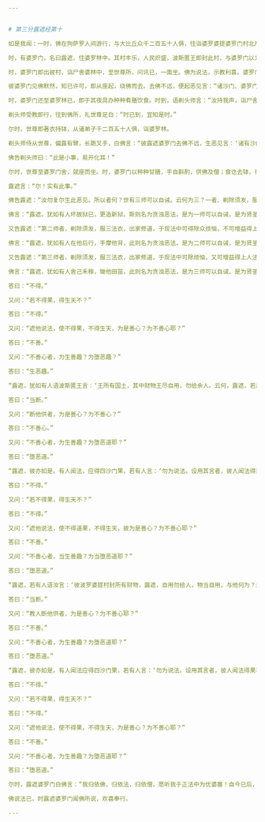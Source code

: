 ```yaml
---


# 第三分露遮经第十

如是我闻：一时，佛在拘萨罗人间游行，与大比丘众千二百五十人俱，往诣婆罗婆提婆罗门村北尸舍婆林中止宿。

时，有婆罗门，名曰露遮，住婆罗林中。其村丰乐，人民炽盛，波斯匿王即封此村，与婆罗门以为梵分。此婆罗门七世已来父母真正，不为他人之所轻毁，异典三部讽诵通利，种种经书尽能分别，又能善于大人相法、瞻侯吉凶、祭祀仪礼。闻沙门瞿昙释种子出家成道，于拘萨罗国人间游行，至尸舍婆林中，有大名称，流闻天下，如来、至真、等正觉，十号具足，于诸天、世人、魔、若魔、天、沙门、婆罗门众中自身作证，与他说法，上中下善，义味具足，梵行清净。“如此真人，宜往觐现，我今宁可往共相见。”

时，婆罗门即出彼村，诣尸舍婆林中，至世尊所，问讯已，一面坐。佛为说法，示教利喜。婆罗门闻法已，白佛言：“惟愿世尊及诸大众明受我请！”尔时，世尊默然受请。

彼婆罗门见佛默然，知已许可，即从座起，绕佛而去。去佛不远，便起恶见言：“诸沙门、婆罗门多知善法，多所证成，不应为他人说，但自知，休与他说为。譬如有人坏故狱已，更造新狱，斯是贪恶不善法耳！”

时，婆罗门还至婆罗林已，即于其夜具办种种肴膳饮食。时到，语剃头师言：“汝持我声，诣尸舍婆林中，白沙门瞿昙：‘日时已到，宜知是时。”

剃头师受教即行，往到佛所，礼世尊足白：“时已到，宜知是时。”

尔时，世尊即著衣持钵，从诸弟子千二百五十人俱，诣婆罗林。

剃头师侍从世尊，偏露有臂，长跪叉手，白佛言：“彼露遮婆罗门去佛不远，生恶见言：‘诸有沙门、婆罗门多知善法，多所证者，不应为他人说，但自知，休与他说为。譬如有人坏故狱已，更造新狱，斯是贪恶不善法耳！惟愿世尊除其恶见！”

佛告剃头师曰：“此是小事，易开化耳！”

尔时，世尊至婆罗门舍，就座而坐。时，婆罗门以种种甘膳，手自斟酌，供佛及僧；食讫去钵，行澡水毕，取一小床于佛前坐。佛告露遮：“汝昨去我不远，生恶见言：‘诸沙门、婆罗门多知善法，多所证者，不应为他人说乃至贪恶不善法。实有是言耶？”

露遮言：“尔！实有此事。”

佛告露遮：“汝勿复尔生此恶见。所以者何？世有三师可以自诫。云何为三？一者、剃除须发，服三法衣，出家修道，于现法中可以除烦恼，又可增益得上人法；而于现法中不除烦恼，不得上人法，己业未成而为弟子说法，其诸弟子不恭敬承事，由复依止与共同住。露遮，彼诸弟子语师言：‘师今剃除须发，服三法衣，出家修道，于现法中可得除众烦恼，得上人胜法；而今于现法中不能除烦恼，不得上人胜法，己业未成而为弟子说法，使诸弟子不复恭敬承事供养，但共依止同住而已。”

佛言：“露遮，犹如有人坏故狱已，更造新狱，斯则名为贪浊恶法，是为一师可以自诫，是为贤圣戒、律戒、仪戒、时戒。”

又告露遮：“第二师者，剃除须发，服三法衣，出家修道，于现法中可得除众烦恼，不可增益得上人法；而于现法中不能除众烦恼，虽复少多得上人胜法，己业未成而为弟子说法，其诸弟子不恭敬承事，由复依止与共同住。露遮，彼诸弟子语师言：‘师今剃除须发，服三法衣，出家修道，于现法中得除众烦恼，得上人法；而今于现法中不能除众烦恼，虽复少多得上人法，己利未成而为弟子说法，使诸弟子不复恭敬承事供养，但共依止同住而已。”

佛言：“露遮，犹如有人在他后行，手摩他背，此则名为贪浊恶法，是为二师可以自诫，是为贤圣戒、律戒、仪戒、时戒。”

又告露遮：“第三师者，剃除须发，服三法衣，出家修道，于现法中可除烦恼，又可增益得上人法；而于现法中不能除众烦恼，虽复少多得上人法，己利未成而为弟子说法，其诸弟子恭敬承事，依止同住。露遮，彼诸弟子语师言：‘师今剃除须发，服三法衣，出家修道，于现法中可得除众烦恼，少多得上人法；而今于现法中不能除众烦恼，虽复少多得上人法，己利未成而为弟子说法，诸弟子恭敬承事，共止同住。”

佛言：“露遮，犹如有人舍己禾稼，锄他田苗，此则名为贪浊恶法，是为三师可以自诫，是为贤圣戒、律戒、仪戒、时戒。露遮，有一世尊不在世间，不可倾动。云何为一？若如来、至真、等正觉出现于世乃至得三明，除灭无明，生智慧明，去诸暗冥，出大法光，所谓漏尽智证。所以者何？斯由精勤，专念不忘，乐独闲居之所得也。露遮，是为第一世尊不在世间，不可倾动。露遮，有四沙门果。何者四？谓须陀洹果、斯陀含果、阿那含果、阿罗汉果。云何，露遮，有人闻法应得此四沙门果，若有人遮言：‘勿为说法。设用其言者，彼人闻法得果以不？”

答曰：“不得。”

又问：“若不得果，得生天不？”

答曰：“不得。”

又问：“遮他说法，使不得果，不得生天，为是善心？为不善心耶？”

答曰：“不善。”

又问：“不善心者，为生善趣？为堕恶趣？”

答曰：“生恶趣。”

“露遮，犹如有人语波斯匿王言：‘王所有国土，其中财物王尽自用，勿给余人。云何，露遮，若用彼人言者，当断余人供不？”

答曰：“当断。”

又问：“断他供者，为是善心？为不善心？”

答曰：“不善心。”

又问：“不善心者，为生善趣？为堕恶道耶？”

答曰：“堕恶道。”

“露遮，彼亦如是。有人闻法，应得四沙门果，若有人言：‘勿为说法。设用其言者，彼人闻法得果不？”

答曰：“不得。”

又问：“若不得果，得生天不？”

答曰：“不得。”

又问：“遮他说法，使不得道果，不得生天，彼为是善心？为不善心耶？”

答曰：“不善。”

又问：“不善心者，当生善趣？为当堕恶道耶？”

答曰：“堕恶道。”

“露遮，若有人语汝言：‘彼波罗婆提村封所有财物，露遮，自用勿给人，物当自用，与他何为？云何，露遮，设用彼言者，当断余人供不？”

答曰：“当断。”

又问：“教人断他供者，为是善心？为不善心耶？”

答曰：“不善。”

又问：“不善心者，为生善趣？为堕恶道耶？”

答曰：“堕恶道。”

“露遮，彼亦如是。有人闻法应得四沙门果，若有人言：‘勿为说法。设用其言者，彼人闻法得果不？”

答曰：“不得。”

又问：“若不得果，得生天不？”

答曰：“不得。”

又问：“遮他说法，使不得果，不得生天，为是善心？为不善心耶？”

答曰：“不善。”

又问：“不善心者，为生善趣？为堕恶道耶？”

答曰：“堕恶道。”

尔时，露遮婆罗门白佛言：“我归依佛，归依法，归依僧，愿听我于正法中为优婆塞！自今已后，尽形寿不杀、不盗、不淫、不欺、不饮酒。”

佛说法已，时露遮婆罗门闻佛所说，欢喜奉行。

---
```


